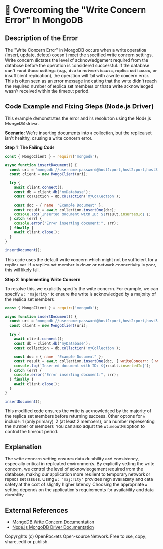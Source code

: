 # 🐞 Overcoming the "Write Concern Error" in MongoDB


## Description of the Error

The "Write Concern Error" in MongoDB occurs when a write operation (insert, update, delete) doesn't meet the specified write concern settings.  Write concern dictates the level of acknowledgement required from the database before the operation is considered successful.  If the database can't meet these settings (e.g., due to network issues, replica set issues, or insufficient replication), the operation will fail with a write concern error.  This is often seen as an error message indicating that the write didn't reach the required number of replica set members or that a write acknowledged wasn't received within the timeout period.


## Code Example and Fixing Steps (Node.js Driver)

This example demonstrates the error and its resolution using the Node.js MongoDB driver.

**Scenario:** We're inserting documents into a collection, but the replica set isn't healthy, causing a write concern error.


**Step 1:  The Failing Code**

```javascript
const { MongoClient } = require('mongodb');

async function insertDocument() {
  const uri = "mongodb://username:password@host1:port,host2:port,host3:port/?replicaSet=myReplicaSet"; // Replace with your connection string
  const client = new MongoClient(uri);

  try {
    await client.connect();
    const db = client.db('myDatabase');
    const collection = db.collection('myCollection');

    const doc = { name: "Example Document" };
    const result = await collection.insertOne(doc);
    console.log(`Inserted document with ID: ${result.insertedId}`);
  } catch (err) {
    console.error("Error inserting document:", err);
  } finally {
    await client.close();
  }
}

insertDocument();
```

This code uses the default write concern which might not be sufficient for a replica set.  If a replica set member is down or network connectivity is poor, this will likely fail.


**Step 2: Implementing Write Concern**

To resolve this, we explicitly specify the write concern.  For example, we can specify `w: 'majority'` to ensure the write is acknowledged by a majority of the replica set members:

```javascript
const { MongoClient } = require('mongodb');

async function insertDocument() {
  const uri = "mongodb://username:password@host1:port,host2:port,host3:port/?replicaSet=myReplicaSet"; // Replace with your connection string
  const client = new MongoClient(uri);

  try {
    await client.connect();
    const db = client.db('myDatabase');
    const collection = db.collection('myCollection');

    const doc = { name: "Example Document" };
    const result = await collection.insertOne(doc, { writeConcern: { w: 'majority' } }); // Added writeConcern option
    console.log(`Inserted document with ID: ${result.insertedId}`);
  } catch (err) {
    console.error("Error inserting document:", err);
  } finally {
    await client.close();
  }
}

insertDocument();
```

This modified code ensures the write is acknowledged by the majority of the replica set members before returning success. Other options for `w` include: 1 (only primary), 2 (at least 2 members), or a number representing the number of members. You can also adjust the `wtimeoutMS` option to control the timeout period.


## Explanation

The write concern setting ensures data durability and consistency, especially critical in replicated environments. By explicitly setting the write concern, we control the level of acknowledgement required from the database, making our application more resilient to temporary network or replica set issues.  Using `w: 'majority'` provides high availability and data safety at the cost of slightly higher latency. Choosing the appropriate `w` setting depends on the application's requirements for availability and data durability.



## External References

* [MongoDB Write Concern Documentation](https://www.mongodb.com/docs/manual/core/write-concern/)
* [Node.js MongoDB Driver Documentation](https://mongodb.github.io/node-mongodb-native/4.10/)


Copyrights (c) OpenRockets Open-source Network. Free to use, copy, share, edit or publish.

